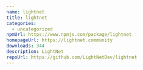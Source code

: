 ```yaml
---
name: lightnet
title: lightnet
categories:
  - uncategorized
npmUrl: https://www.npmjs.com/package/lightnet
homepageUrl: https://lightnet.community
downloads: 344
description: LightNet
repoUrl: https://github.com/LightNetDev/lightnet
---
```

